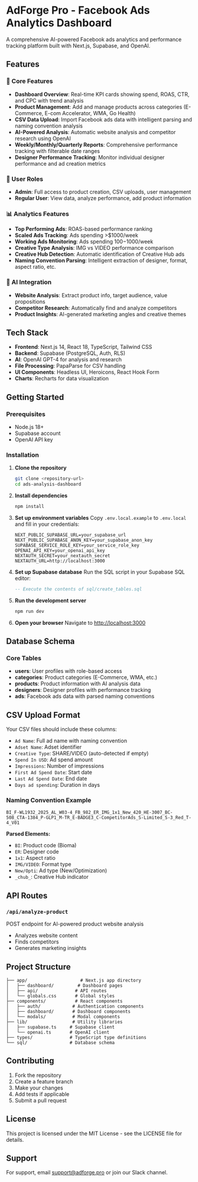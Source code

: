 # AdForge Pro - Facebook Ads Analytics Dashboard

A comprehensive AI-powered Facebook ads analytics and performance tracking platform built with Next.js, Supabase, and OpenAI.

## Features

### 🚀 Core Features
- **Dashboard Overview**: Real-time KPI cards showing spend, ROAS, CTR, and CPC with trend analysis
- **Product Management**: Add and manage products across categories (E-Commerce, E-com Accelerator, WMA, Go Health)
- **CSV Data Upload**: Import Facebook ads data with intelligent parsing and naming convention analysis
- **AI-Powered Analysis**: Automatic website analysis and competitor research using OpenAI
- **Weekly/Monthly/Quarterly Reports**: Comprehensive performance tracking with filterable date ranges
- **Designer Performance Tracking**: Monitor individual designer performance and ad creation metrics

### 👥 User Roles
- **Admin**: Full access to product creation, CSV uploads, user management
- **Regular User**: View data, analyze performance, add product information

### 📊 Analytics Features
- **Top Performing Ads**: ROAS-based performance ranking
- **Scaled Ads Tracking**: Ads spending >$1000/week
- **Working Ads Monitoring**: Ads spending $100-$1000/week  
- **Creative Type Analysis**: IMG vs VIDEO performance comparison
- **Creative Hub Detection**: Automatic identification of Creative Hub ads
- **Naming Convention Parsing**: Intelligent extraction of designer, format, aspect ratio, etc.

### 🤖 AI Integration
- **Website Analysis**: Extract product info, target audience, value propositions
- **Competitor Research**: Automatically find and analyze competitors
- **Product Insights**: AI-generated marketing angles and creative themes

## Tech Stack

- **Frontend**: Next.js 14, React 18, TypeScript, Tailwind CSS
- **Backend**: Supabase (PostgreSQL, Auth, RLS)
- **AI**: OpenAI GPT-4 for analysis and research
- **File Processing**: PapaParse for CSV handling
- **UI Components**: Headless UI, Heroicons, React Hook Form
- **Charts**: Recharts for data visualization

## Getting Started

### Prerequisites
- Node.js 18+ 
- Supabase account
- OpenAI API key

### Installation

1. **Clone the repository**
   ```bash
   git clone <repository-url>
   cd ads-analysis-dashboard
   ```

2. **Install dependencies**
   ```bash
   npm install
   ```

3. **Set up environment variables**
   Copy `.env.local.example` to `.env.local` and fill in your credentials:
   ```env
   NEXT_PUBLIC_SUPABASE_URL=your_supabase_url
   NEXT_PUBLIC_SUPABASE_ANON_KEY=your_supabase_anon_key
   SUPABASE_SERVICE_ROLE_KEY=your_service_role_key
   OPENAI_API_KEY=your_openai_api_key
   NEXTAUTH_SECRET=your_nextauth_secret
   NEXTAUTH_URL=http://localhost:3000
   ```

4. **Set up Supabase database**
   Run the SQL script in your Supabase SQL editor:
   ```sql
   -- Execute the contents of sql/create_tables.sql
   ```

5. **Run the development server**
   ```bash
   npm run dev
   ```

6. **Open your browser**
   Navigate to [http://localhost:3000](http://localhost:3000)

## Database Schema

### Core Tables
- **users**: User profiles with role-based access
- **categories**: Product categories (E-Commerce, WMA, etc.)
- **products**: Product information with AI analysis data
- **designers**: Designer profiles with performance tracking
- **ads**: Facebook ads data with parsed naming conventions

## CSV Upload Format

Your CSV files should include these columns:
- `Ad Name`: Full ad name with naming convention
- `Adset Name`: Adset identifier
- `Creative Type`: SHARE/VIDEO (auto-detected if empty)
- `Spend In USD`: Ad spend amount
- `Impressions`: Number of impressions
- `First Ad Spend Date`: Start date
- `Last Ad Spend Date`: End date  
- `Days ad spending`: Duration in days

### Naming Convention Example
```
BI_F-WL1932_2025_AL_W03-4_FB_982_ER_IMG_1x1_New_420_HE-3007_BC-508_CTA-1384_P-GLP1_M-TR_E-BADGE3_C-CompetitorAds_S-Limited_S-3_Red_T-4_V01
```

**Parsed Elements:**
- `BI`: Product code (Bioma)
- `ER`: Designer code
- `1x1`: Aspect ratio
- `IMG/VIDEO`: Format type
- `New/Opti`: Ad type (New/Optimization)
- `_chub_`: Creative Hub indicator

## API Routes

### `/api/analyze-product`
POST endpoint for AI-powered product website analysis
- Analyzes website content
- Finds competitors
- Generates marketing insights

## Project Structure

```
├── app/                    # Next.js app directory
│   ├── dashboard/         # Dashboard pages
│   ├── api/              # API routes
│   └── globals.css       # Global styles
├── components/           # React components
│   ├── auth/            # Authentication components
│   ├── dashboard/       # Dashboard components
│   └── modals/          # Modal components
├── lib/                 # Utility libraries
│   ├── supabase.ts     # Supabase client
│   └── openai.ts       # OpenAI client
├── types/              # TypeScript type definitions
└── sql/                # Database schema
```

## Contributing

1. Fork the repository
2. Create a feature branch
3. Make your changes
4. Add tests if applicable
5. Submit a pull request

## License

This project is licensed under the MIT License - see the LICENSE file for details.

## Support

For support, email support@adforge.pro or join our Slack channel. 